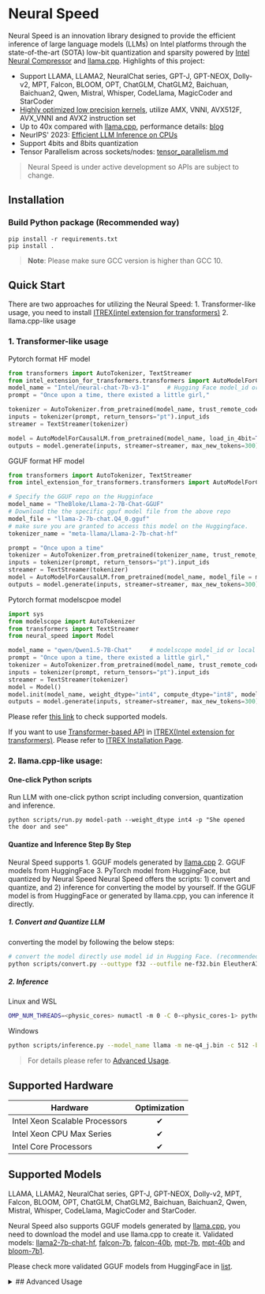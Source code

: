 # Neural Speed

Neural Speed is an innovation library designed to provide the efficient inference of large language models (LLMs) on Intel platforms through the state-of-the-art (SOTA) low-bit quantization and sparsity powered by [Intel Neural Compressor](https://github.com/intel/neural-compressor) and [llama.cpp](https://github.com/ggerganov/llama.cpp). Highlights of this project:

- Support LLAMA, LLAMA2, NeuralChat series, GPT-J, GPT-NEOX, Dolly-v2, MPT, Falcon, BLOOM, OPT, ChatGLM, ChatGLM2, Baichuan, Baichuan2, Qwen, Mistral, Whisper, CodeLlama, MagicCoder and StarCoder
- [Highly optimized low precision kernels](neural_speed/core/README.md), utilize AMX, VNNI, AVX512F, AVX_VNNI and AVX2 instruction set
- Up to 40x compared with [llama.cpp](https://github.com/ggerganov/llama.cpp), performance details: [blog](https://medium.com/@NeuralCompressor/llm-performance-of-intel-extension-for-transformers-f7d061556176) 
- NeurIPS' 2023: [Efficient LLM Inference on CPUs](https://arxiv.org/abs/2311.00502)
- Support 4bits and 8bits quantization
- Tensor Parallelism across sockets/nodes: [tensor_parallelism.md](./docs/tensor_parallelism.md)

> Neural Speed is under active development so APIs are subject to change.

## Installation

### Build Python package (Recommended way)
```shell
pip install -r requirements.txt
pip install .
```

>**Note**: Please make sure GCC version is higher than GCC 10.


## Quick Start
There are two approaches for utilizing the Neural Speed: 1. Transformer-like usage, you need to install [ITREX(intel extension for transformers)](https://github.com/intel/intel-extension-for-transformers) 2. llama.cpp-like usage

### 1. Transformer-like usage

Pytorch format HF model
```python
from transformers import AutoTokenizer, TextStreamer
from intel_extension_for_transformers.transformers import AutoModelForCausalLM
model_name = "Intel/neural-chat-7b-v3-1"     # Hugging Face model_id or local model
prompt = "Once upon a time, there existed a little girl,"

tokenizer = AutoTokenizer.from_pretrained(model_name, trust_remote_code=True)
inputs = tokenizer(prompt, return_tensors="pt").input_ids
streamer = TextStreamer(tokenizer)

model = AutoModelForCausalLM.from_pretrained(model_name, load_in_4bit=True)
outputs = model.generate(inputs, streamer=streamer, max_new_tokens=300)
```
GGUF format HF model
```python
from transformers import AutoTokenizer, TextStreamer
from intel_extension_for_transformers.transformers import AutoModelForCausalLM

# Specify the GGUF repo on the Hugginface
model_name = "TheBloke/Llama-2-7B-Chat-GGUF"
# Download the the specific gguf model file from the above repo
model_file = "llama-2-7b-chat.Q4_0.gguf"
# make sure you are granted to access this model on the Huggingface.
tokenizer_name = "meta-llama/Llama-2-7b-chat-hf"

prompt = "Once upon a time"
tokenizer = AutoTokenizer.from_pretrained(tokenizer_name, trust_remote_code=True)
inputs = tokenizer(prompt, return_tensors="pt").input_ids
streamer = TextStreamer(tokenizer)
model = AutoModelForCausalLM.from_pretrained(model_name, model_file = model_file)
outputs = model.generate(inputs, streamer=streamer, max_new_tokens=300)
```
Pytorch format modelscpoe model
```python
import sys
from modelscope import AutoTokenizer
from transformers import TextStreamer
from neural_speed import Model

model_name = "qwen/Qwen1.5-7B-Chat"     # modelscope model_id or local model
prompt = "Once upon a time, there existed a little girl,"
tokenizer = AutoTokenizer.from_pretrained(model_name, trust_remote_code=True)
inputs = tokenizer(prompt, return_tensors="pt").input_ids
streamer = TextStreamer(tokenizer)
model = Model()
model.init(model_name, weight_dtype="int4", compute_dtype="int8", model_hub="modelscope")
outputs = model.generate(inputs, streamer=streamer, max_new_tokens=300)
```
Please refer [this link](./docs/supported_models.md) to check supported models.

If you want to use [Transformer-based API](https://github.com/intel/intel-extension-for-transformers/blob/main/docs/weightonlyquant.md#llm-runtime-example-code) in [ITREX(Intel extension for transformers)](https://github.com/intel/intel-extension-for-transformers). Please refer to [ITREX Installation Page](https://github.com/intel/intel-extension-for-transformers/blob/main/docs/installation.md).

### 2. llama.cpp-like usage:

#### One-click Python scripts
Run LLM with one-click python script including conversion, quantization and inference.
```
python scripts/run.py model-path --weight_dtype int4 -p "She opened the door and see"
```

#### Quantize and Inference Step By Step
Neural Speed supports 1. GGUF models generated by [llama.cpp](https://github.com/ggerganov/llama.cpp) 2. GGUF models from HuggingFace 3. PyTorch model from HuggingFace, but quantized by Neural Speed
Neural Speed offers the scripts: 1) convert and quantize, and 2) inference for converting the model by yourself.
If the GGUF model is from HuggingFace or generated by llama.cpp, you can inference it directly.


##### 1. Convert and Quantize LLM
converting the model by following the below steps:

```bash
# convert the model directly use model id in Hugging Face. (recommended)
python scripts/convert.py --outtype f32 --outfile ne-f32.bin EleutherAI/gpt-j-6b
```
##### 2. Inference

Linux and WSL

```bash
OMP_NUM_THREADS=<physic_cores> numactl -m 0 -C 0-<physic_cores-1> python scripts/inference.py --model_name llama -m ne-q4_j.bin -c 512 -b 1024 -n 256 -t <physic_cores> --color -p "She opened the door and see"
```

Windows
```bash
python scripts/inference.py --model_name llama -m ne-q4_j.bin -c 512 -b 1024 -n 256 -t <physic_cores|P-cores> --color -p "She opened the door and see"
```

> For details please refer to [Advanced Usage](./docs/advanced_usage.md).

## Supported Hardware
| Hardware | Optimization |
|-------------|:-------------:|
|Intel Xeon Scalable Processors | ✔ |
|Intel Xeon CPU Max Series | ✔ |
|Intel Core Processors | ✔ |

## Supported Models
LLAMA, LLAMA2, NeuralChat series, GPT-J, GPT-NEOX, Dolly-v2, MPT, Falcon, BLOOM, OPT, ChatGLM, ChatGLM2, Baichuan, Baichuan2, Qwen, Mistral, Whisper, CodeLlama, MagicCoder and StarCoder.

Neural Speed also supports GGUF models generated by [llama.cpp](https://github.com/ggerganov/llama.cpp), you need to download the model and use llama.cpp to create it. Validated models: [llama2-7b-chat-hf](https://huggingface.co/meta-llama/Llama-2-7b-chat-hf), [falcon-7b](https://huggingface.co/tiiuae/falcon-7b), [falcon-40b](https://huggingface.co/tiiuae/falcon-40b), [mpt-7b](https://huggingface.co/mosaicml/mpt-7b), [mpt-40b](https://huggingface.co/mosaicml/mpt-40b) and [bloom-7b1](https://huggingface.co/bigscience/bloomz-7b1).

Please check more validated GGUF models from HuggingFace in [list](./docs/supported_models.md).

<details>
  <summary>## Advanced Usage</summary>

### 1. Quantization and inferenece
More parameters in llama.cpp-like usage: [Advanced Usage](./docs/advanced_usage.md).

### 2. Tensor Parallelism cross nodes/sockets

We support tensor parallelism strategy for distributed inference/training on multi-node and multi-socket. You can refer to [tensor_parallelism.md](./docs/tensor_parallelism.md) to enable this feature.

### 3. Custom Stopping Criteria

You can customize the stopping criteria according to your own needs by processing the input_ids to determine if text generation needs to be stopped.
Here is the document of Custom Stopping Criteria: [simple example with minimum generation length of 80 tokens](./docs/customized_stop.md)

### 4. Verbose Mode

Enable verbose mode and control tracing information using the `NEURAL_SPEED_VERBOSE` environment variable.

Available modes:
- 0: Print all tracing information. Comprehensive output, including: evaluation time and operator profiling. (need to set `NS_PROFILING` to ON and recompile)
- 1: Print evaluation time. Time taken for each evaluation.
- 2: Profile individual operator. Identify performance bottleneck within the model. (need to set `NS_PROFILING` to ON and recompile)

## Enable New Model
You can consider adding your own models, please follow the document: [graph developer document](./developer_document.md).

</details>
